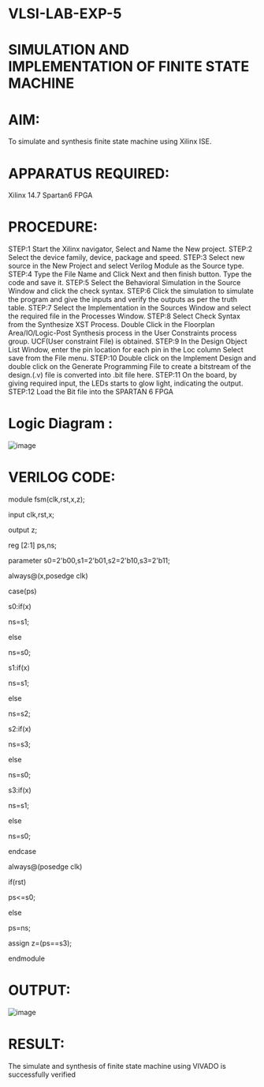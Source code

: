 # VLSI-LAB-EXP-5
# SIMULATION AND IMPLEMENTATION OF FINITE STATE MACHINE

# AIM: 
To simulate and synthesis finite state machine using Xilinx ISE.

# APPARATUS REQUIRED: 

Xilinx 14.7 
Spartan6 FPGA

# PROCEDURE: 
STEP:1 Start the Xilinx navigator, Select and Name the New project.
STEP:2 Select the device family, device, package and speed. 
STEP:3 Select new source in the New Project and select Verilog Module as the Source type. 
STEP:4 Type the File Name and Click Next and then finish button. Type the code and save it. 
STEP:5 Select the Behavioral Simulation in the Source Window and click the check syntax. 
STEP:6 Click the simulation to simulate the program and give the inputs and verify the outputs as per the truth table. 
STEP:7 Select the Implementation in the Sources Window and select the required file in the Processes Window. 
STEP:8 Select Check Syntax from the Synthesize XST Process. Double Click in the Floorplan Area/IO/Logic-Post Synthesis process in the User Constraints process group. UCF(User constraint File) is obtained. 
STEP:9 In the Design Object List Window, enter the pin location for each pin in the Loc column Select save from the File menu. 
STEP:10 Double click on the Implement Design and double click on the Generate Programming File to create a bitstream of the design.(.v) file is converted into .bit file here. 
STEP:11 On the board, by giving required input, the LEDs starts to glow light, indicating the output.
STEP:12 Load the Bit file into the SPARTAN 6 FPGA 

# Logic Diagram :

![image](https://github.com/navaneethans/VLSI-LAB-EXP-5/assets/6987778/34ec5d63-2b3b-4511-81ef-99f4572d5869)


# VERILOG CODE:

module fsm(clk,rst,x,z);

input clk,rst,x;

output z;

reg [2:1] ps,ns;

parameter s0=2'b00,s1=2'b01,s2=2'b10,s3=2'b11;

always@(x,posedge clk)

case(ps)

s0:if(x)

ns=s1;

else

ns=s0;

s1:if(x)

ns=s1;

else

ns=s2;

s2:if(x)

ns=s3;

else

ns=s0;

s3:if(x)

ns=s1;

else

ns=s0;

endcase

always@(posedge clk)

if(rst)

ps<=s0;

else

ps=ns;

assign z=(ps==s3);

endmodule



# OUTPUT:

![image](https://github.com/yuva187/VLSI-LAB-EXP-5/assets/161815961/1a791ea4-c1ec-4b71-b1d4-f98feeb74f94)


# RESULT:
The simulate and synthesis of finite state machine using VIVADO is successfully verified



